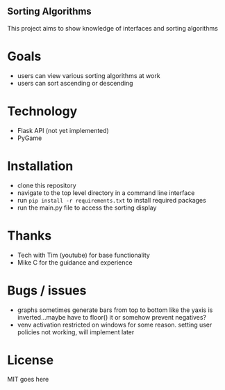 ## Sorting Algorithms
This project aims to show knowledge of interfaces and sorting algorithms

# Goals
  * users can view various sorting algorithms at work
  * users can sort ascending or descending

# Technology
* Flask API (not yet implemented)
* PyGame

# Installation
* clone this repository
* navigate to the top level directory in a command line interface
* run `pip install -r requirements.txt` to install required packages
* run the main.py file to access the sorting display

# Thanks
* Tech with Tim (youtube) for base functionality
* Mike C for the guidance and experience

# Bugs / issues
* graphs sometimes generate bars from top to bottom like the yaxis is inverted...maybe have to floor() it or somehow prevent negatives?
* venv activation restricted on windows for some reason. setting user policies not working, will implement later

# License
MIT goes here
